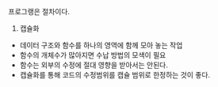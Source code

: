 
프로그랭은 절차이다.

1. 캡슐화

- 데이터 구조와 함수를 하나의 영역에 함께 모아 놓는 작업
- 함수의 개체수가 많아지면 수납 방법의 모색이 필요
- 함수는 외부의 수정에 절대 영향을 받아서는 안된다.
- 캡슐화를 통해 코드의 수정범위를 캡슐 범위로 한정하는 것이 좋다. 
  